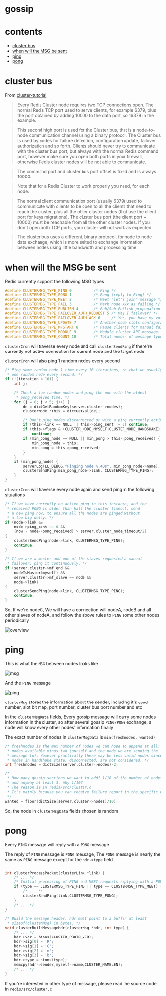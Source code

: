 # gossip

# contents

* [cluster bus](#cluster-bus)
* [when will the MSG be sent](#when-will-the-MSG-be-sent)
* [ping](#ping)
* [pong](#pong)

# cluster bus

From [cluster-tutorial](https://redis.io/topics/cluster-tutorial)

> Every Redis Cluster node requires two TCP connections open. The normal Redis TCP port used to serve clients, for example 6379, plus the port obtained by adding 10000 to the data port, so 16379 in the example.

> This second high port is used for the Cluster bus, that is a node-to-node communication channel using a binary protocol. The Cluster bus is used by nodes for failure detection, configuration update, failover authorization and so forth. Clients should never try to communicate with the cluster bus port, but always with the normal Redis command port, however make sure you open both ports in your firewall, otherwise Redis cluster nodes will be not able to communicate.

> The command port and cluster bus port offset is fixed and is always 10000.

> Note that for a Redis Cluster to work properly you need, for each node:

> The normal client communication port (usually 6379) used to communicate with clients to be open to all the clients that need to reach the cluster, plus all the other cluster nodes (that use the client port for keys migrations).
> The cluster bus port (the client port + 10000) must be reachable from all the other cluster nodes.
> If you don't open both TCP ports, your cluster will not work as expected.

> The cluster bus uses a different, binary protocol, for node to node data exchange, which is more suited to exchange information between nodes using little bandwidth and processing time.

# when will the MSG be sent

Redis currently support the following MSG types

```c
#define CLUSTERMSG_TYPE_PING 0          /* Ping */
#define CLUSTERMSG_TYPE_PONG 1          /* Pong (reply to Ping) */
#define CLUSTERMSG_TYPE_MEET 2          /* Meet "let's join" message */
#define CLUSTERMSG_TYPE_FAIL 3          /* Mark node xxx as failing */
#define CLUSTERMSG_TYPE_PUBLISH 4       /* Pub/Sub Publish propagation */
#define CLUSTERMSG_TYPE_FAILOVER_AUTH_REQUEST 5 /* May I failover? */
#define CLUSTERMSG_TYPE_FAILOVER_AUTH_ACK 6     /* Yes, you have my vote */
#define CLUSTERMSG_TYPE_UPDATE 7        /* Another node slots configuration */
#define CLUSTERMSG_TYPE_MFSTART 8       /* Pause clients for manual failover */
#define CLUSTERMSG_TYPE_MODULE 9        /* Module cluster API message. */
#define CLUSTERMSG_TYPE_COUNT 10        /* Total number of message types. */


```

`clusterCron` will traverse every node and call `clusterSendPing` if there're currently not active connection for current node and the target node

`clusterCron` will also ping 1 random nodes every second

```c
/* Ping some random node 1 time every 10 iterations, so that we usually ping
 * one random node every second. */
if (!(iteration % 10)) {
    int j;

    /* Check a few random nodes and ping the one with the oldest
     * pong_received time. */
    for (j = 0; j < 5; j++) {
        de = dictGetRandomKey(server.cluster->nodes);
        clusterNode *this = dictGetVal(de);

        /* Don't ping nodes disconnected or with a ping currently active. */
        if (this->link == NULL || this->ping_sent != 0) continue;
        if (this->flags & (CLUSTER_NODE_MYSELF|CLUSTER_NODE_HANDSHAKE))
            continue;
        if (min_pong_node == NULL || min_pong > this->pong_received) {
            min_pong_node = this;
            min_pong = this->pong_received;
        }
    }
    if (min_pong_node) {
        serverLog(LL_DEBUG,"Pinging node %.40s", min_pong_node->name);
        clusterSendPing(min_pong_node->link, CLUSTERMSG_TYPE_PING);
    }
}

```

`clusterCron` will traverse every node again and send ping in the following situations

```c
/* If we have currently no active ping in this instance, and the
 * received PONG is older than half the cluster timeout, send
 * a new ping now, to ensure all the nodes are pinged without
 * a too big delay. */
if (node->link &&
    node->ping_sent == 0 &&
    (now - node->pong_received) > server.cluster_node_timeout/2)
{
    clusterSendPing(node->link, CLUSTERMSG_TYPE_PING);
    continue;
}

/* If we are a master and one of the slaves requested a manual
 * failover, ping it continuously. */
if (server.cluster->mf_end &&
    nodeIsMaster(myself) &&
    server.cluster->mf_slave == node &&
    node->link)
{
    clusterSendPing(node->link, CLUSTERMSG_TYPE_PING);
    continue;
}

```

So, If we're nodeC, We will have a connection will nodeA, nodeB and all other slaves of nodeA, and follow the above rules to `PING` some other nodes periodically

![overview](https://github.com/zpoint/Redis-Internals/blob/5.0/Server/cluster/gossip/overview.png)

# ping

This is what the `MSG` between nodes looks like

![msg](https://github.com/zpoint/Redis-Internals/blob/5.0/Server/cluster/gossip/msg.png)


And the `PING` message

![ping](https://github.com/zpoint/Redis-Internals/blob/5.0/Server/cluster/gossip/ping.png)

`clusterMsg` stores the information about the sender, including it's `epoch` number, slot bit map, port number, cluster bus port number and etc

In the `clusterMsgData` fields, Every gossip message will carry some nodes information in the cluster, so after several gossip `PING/PONG` exchange, a node will know every other nodes' information finally

The exact number of nodes in `clusterMsgData` is `min(freshnodes, wanted)`

```c
/* freshnodes is the max number of nodes we can hope to append at all:
 * nodes available minus two (ourself and the node we are sending the
 * message to). However practically there may be less valid nodes since
 * nodes in handshake state, disconnected, are not considered. */
int freshnodes = dictSize(server.cluster->nodes)-2;

/*
 * How many gossip sections we want to add? 1/10 of the number of nodes
 * and anyway at least 3. Why 1/10?
 * The reason is in redis/src/cluster.c
 * It's mainly because you can receive failure report in the specific window of time
 */
wanted = floor(dictSize(server.cluster->nodes)/10);

```

So, the node in `clusterMsgData` fields chosen is random

# pong

Every `PING` message will reply with a `PONG` message

The reply of `PING` message is `PONG` message, The `PONG` message is nearly the same as `PING` message except for the `hdr->type` field

```c

int clusterProcessPacket(clusterLink *link) {
	/* ... */
    /* Initial processing of PING and MEET requests replying with a PONG. */
    if (type == CLUSTERMSG_TYPE_PING || type == CLUSTERMSG_TYPE_MEET) {
        /* ... */
        clusterSendPing(link,CLUSTERMSG_TYPE_PONG);
    }
    /* ... */
}

/* Build the message header. hdr must point to a buffer at least
 * sizeof(clusterMsg) in bytes. */
void clusterBuildMessageHdr(clusterMsg *hdr, int type) {
    /* ... */
    hdr->ver = htons(CLUSTER_PROTO_VER);
    hdr->sig[0] = 'R';
    hdr->sig[1] = 'C';
    hdr->sig[2] = 'm';
    hdr->sig[3] = 'b';
    hdr->type = htons(type);
    memcpy(hdr->sender,myself->name,CLUSTER_NAMELEN);
    /* ... */
}

```

If you're interested in other type of message, please read the source code in `redis/src/cluster.c`
